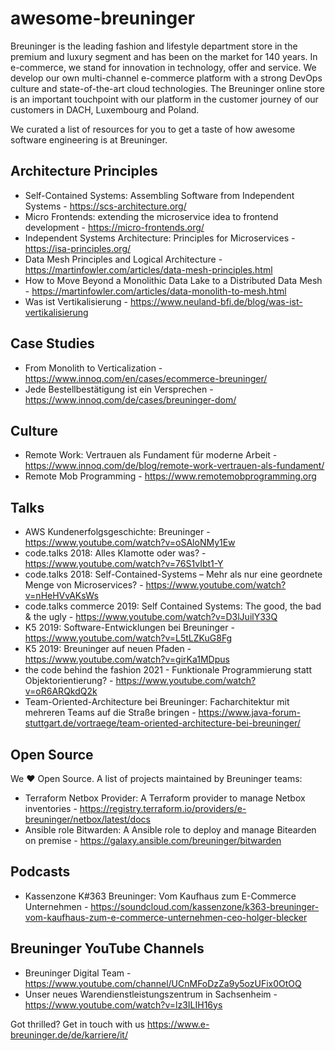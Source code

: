# awesome-breuninger
Breuninger is the leading fashion and lifestyle department store in the premium and luxury segment and has been on the market for 140 years. In e-commerce, we stand for innovation in technology, offer and service. We develop our own multi-channel e-commerce platform with a strong DevOps culture and state-of-the-art cloud technologies. The Breuninger online store is an important touchpoint with our platform in the customer journey of our customers in DACH, Luxembourg and Poland.

We curated a list of resources for you to get a taste of how awesome software engineering is at Breuninger.

## Architecture Principles
- Self-Contained Systems: Assembling Software from Independent Systems - https://scs-architecture.org/
- Micro Frontends: extending the microservice idea to frontend development - https://micro-frontends.org/
- Independent Systems Architecture: Principles for Microservices - https://isa-principles.org/
- Data Mesh Principles and Logical Architecture - https://martinfowler.com/articles/data-mesh-principles.html
- How to Move Beyond a Monolithic Data Lake to a Distributed Data Mesh - https://martinfowler.com/articles/data-monolith-to-mesh.html
- Was ist Vertikalisierung - https://www.neuland-bfi.de/blog/was-ist-vertikalisierung

## Case Studies
- From Monolith to Verticalization - https://www.innoq.com/en/cases/ecommerce-breuninger/
- Jede Bestellbestätigung ist ein Versprechen - https://www.innoq.com/de/cases/breuninger-dom/

## Culture
- Remote Work: Vertrauen als Fundament für moderne Arbeit - https://www.innoq.com/de/blog/remote-work-vertrauen-als-fundament/
- Remote Mob Programming - https://www.remotemobprogramming.org

## Talks
- AWS Kundenerfolgsgeschichte: Breuninger - https://www.youtube.com/watch?v=oSAloNMy1Ew
- code.talks 2018: Alles Klamotte oder was? - https://www.youtube.com/watch?v=76S1vIbt1-Y
- code.talks 2018: Self-Contained-Systems – Mehr als nur eine geordnete Menge von Microservices? - https://www.youtube.com/watch?v=nHeHVvAKsWs 
- code.talks commerce 2019: Self Contained Systems: The good, the bad & the ugly - https://www.youtube.com/watch?v=D3lJuilY33Q 
- K5 2019: Software-Entwicklungen bei Breuninger - https://www.youtube.com/watch?v=L5tLZKuG8Fg
- K5 2019: Breuninger auf neuen Pfaden - https://www.youtube.com/watch?v=girKa1MDpus
- the code behind the fashion 2021 - Funktionale Programmierung statt Objektorientierung? - https://www.youtube.com/watch?v=oR6ARQkdQ2k
- Team-Oriented-Architecture bei Breuninger: Facharchitektur mit mehreren Teams auf die Straße bringen - https://www.java-forum-stuttgart.de/vortraege/team-oriented-architecture-bei-breuninger/

## Open Source

We ❤️ Open Source. A list of projects maintained by Breuninger teams:

- Terraform Netbox Provider: A Terraform provider to manage Netbox inventories - https://registry.terraform.io/providers/e-breuninger/netbox/latest/docs
- Ansible role Bitwarden: A Ansible role to deploy and manage Bitearden on premise - https://galaxy.ansible.com/breuninger/bitwarden

## Podcasts
- Kassenzone K#363 Breuninger: Vom Kaufhaus zum E-Commerce Unternehmen - https://soundcloud.com/kassenzone/k363-breuninger-vom-kaufhaus-zum-e-commerce-unternehmen-ceo-holger-blecker


## Breuninger YouTube Channels
- Breuninger Digital Team - https://www.youtube.com/channel/UCnMFoDzZa9y5ozUFix0OtOQ 
- Unser neues Warendienstleistungszentrum in Sachsenheim - https://www.youtube.com/watch?v=lz3ILIH16ys

Got thrilled? Get in touch with us https://www.e-breuninger.de/de/karriere/it/
